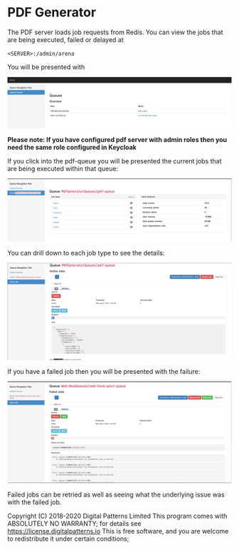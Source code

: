 # PDF Generator

The PDF server loads job requests from Redis. You can view the jobs that are being executed, failed or delayed at

```
<SERVER>:/admin/arena
```

You will be presented with

![Arena](./docs/arena-main.png)

**Please note: If you have configured pdf server with admin roles then you need the same role configured in Keycloak**

If you click into the pdf-queue you will be presented the current jobs that are being executed within that queue:

![PDF queue](./docs/pdf-queue.png)

You can drill down to each job type to see the details:

![PDF job](./docs/pdf-queue-job.png)


If you have a failed job then you will be presented with the failure:

![web hook failed](./docs/failedjob.png)

Failed jobs can be retried as well as seeing what the underlying issue was with the failed job.



Copyright (C) 2018-2020 Digital Patterns Limited
    This program comes with ABSOLUTELY NO WARRANTY; for details see https://license.digitalpatterns.io
    This is free software, and you are welcome to redistribute it under certain conditions;



